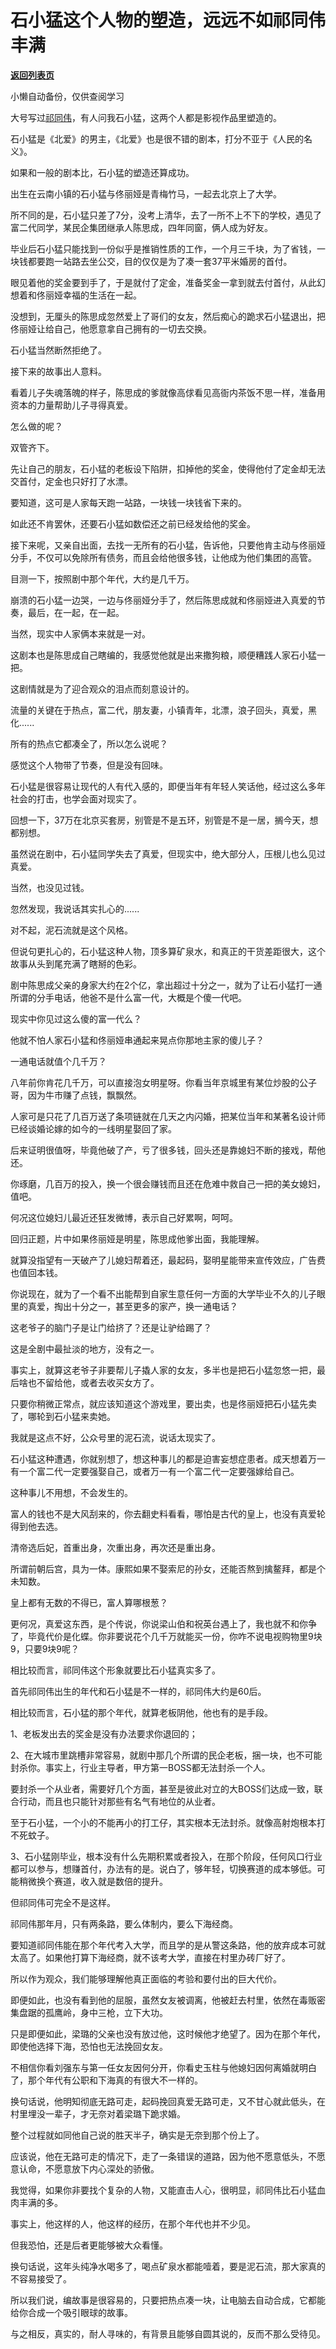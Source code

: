 # 石小猛这个人物的塑造，远远不如祁同伟丰满

[**返回列表页**](/gzh/记忆承载3)

小懒自动备份，仅供查阅学习

大号写过[祁同伟](https://mp.weixin.qq.com/s?__biz=MzU0MjYwNDU2Mw==&mid=2247491982&idx=2&sn=45c99349ed44dee5d5703efbc6e814cc&chksm=fb1a8df2cc6d04e432b1da70ae6224f2c723a5fe96809870a89388d7a8b4e1fe0da2909b456a&token=1387829116&lang=zh_CN&scene=21#wechat_redirect)，有人问我石小猛，这两个人都是影视作品里塑造的。

  

石小猛是《北爱》的男主，《北爱》也是很不错的剧本，打分不亚于《人民的名义》。

  

如果和一般的剧本比，石小猛的塑造还算成功。

  

出生在云南小镇的石小猛与佟丽娅是青梅竹马，一起去北京上了大学。

  

所不同的是，石小猛只差了7分，没考上清华，去了一所不上不下的学校，遇见了富二代同学，某民企集团继承人陈思成，四年同窗，俩人成为好友。

  

毕业后石小猛只能找到一份似乎是推销性质的工作，一个月三千块，为了省钱，一块钱都要跑一站路去坐公交，目的仅仅是为了凑一套37平米婚房的首付。

  

眼见着他的奖金要到手了，于是就付了定金，准备奖金一拿到就去付首付，从此幻想着和佟丽娅幸福的生活在一起。

  

没想到，无厘头的陈思成忽然爱上了哥们的女友，然后痴心的跪求石小猛退出，把佟丽娅让给自己，他愿意拿自己拥有的一切去交换。

  

石小猛当然断然拒绝了。

  

接下来的故事出人意料。

  

看着儿子失魂落魄的样子，陈思成的爹就像高俅看见高衙内茶饭不思一样，准备用资本的力量帮助儿子寻得真爱。

  

怎么做的呢？

  

双管齐下。

  

先让自己的朋友，石小猛的老板设下陷阱，扣掉他的奖金，使得他付了定金却无法交首付，定金也只好打了水漂。

  

要知道，这可是人家每天跑一站路，一块钱一块钱省下来的。

  

如此还不肯罢休，还要石小猛如数偿还之前已经发给他的奖金。

  

接下来呢，又亲自出面，去找一无所有的石小猛，告诉他，只要他肯主动与佟丽娅分手，不仅可以免除所有债务，而且会给他很多钱，让他成为他们集团的高管。

  

目测一下，按照剧中那个年代，大约是几千万。

  

崩溃的石小猛一边哭，一边与佟丽娅分手了，然后陈思成就和佟丽娅进入真爱的节奏，最后，在一起，在一起。

  

当然，现实中人家俩本来就是一对。

  

这剧本也是陈思成自己瞎编的，我感觉他就是出来撒狗粮，顺便糟践人家石小猛一把。

  

这剧情就是为了迎合观众的泪点而刻意设计的。

  

流量的关键在于热点，富二代，朋友妻，小镇青年，北漂，浪子回头，真爱，黑化......

  

所有的热点它都凑全了，所以怎么说呢？

  

感觉这个人物带了节奏，但是没有回味。

  

石小猛是很容易让现代的人有代入感的，即便当年有年轻人笑话他，经过这么多年社会的打击，也学会面对现实了。

  

回想一下，37万在北京买套房，别管是不是五环，别管是不是一居，搁今天，想都别想。  

  

虽然说在剧中，石小猛同学失去了真爱，但现实中，绝大部分人，压根儿也么见过真爱。

  

当然，也没见过钱。

  

忽然发现，我说话其实扎心的......

  

对不起，泥石流就是这个风格。

  

但说句更扎心的，石小猛这种人物，顶多算矿泉水，和真正的干货差距很大，这个故事从头到尾充满了瞎掰的色彩。

  

剧中陈思成父亲的身家大约在2个亿，拿出超过十分之一，就为了让石小猛打一通所谓的分手电话，他爸不是什么富一代，大概是个傻一代吧。

  

现实中你见过这么傻的富一代么？

  

他就不怕人家石小猛和佟丽娅串通起来晃点你那地主家的傻儿子？

  

一通电话就值个几千万？

  

八年前你肯花几千万，可以直接泡女明星呀。你看当年京城里有某位炒股的公子哥，因为牛市赚了点钱，飘飘然。

  

人家可是只花了几百万送了条项链就在几天之内闪婚，把某位当年和某著名设计师已经谈婚论嫁的如今的一线明星娶回了家。

  

后来证明很值呀，毕竟他破了产，亏了很多钱，回头还是靠媳妇不断的接戏，帮他还。

  

你琢磨，几百万的投入，换一个很会赚钱而且还在危难中救自己一把的美女媳妇，值吧。

  

何况这位媳妇儿最近还狂发微博，表示自己好累啊，呵呵。

  

回归正题，片中如果佟丽娅是明星，陈思成他爹出面，我能理解。

  

就算没指望有一天破产了儿媳妇帮着还，最起码，娶明星能带来宣传效应，广告费也值回本钱。

  

你说现在，就为了一个看不出能帮到自家生意任何一方面的大学毕业不久的儿子眼里的真爱，掏出十分之一，甚至更多的家产，换一通电话？

  

这老爷子的脑门子是让门给挤了？还是让驴给踢了？

  

这是全剧中最扯淡的地方，没有之一。

  

事实上，就算这老爷子非要帮儿子撬人家的女友，多半也是把石小猛忽悠一把，最后啥也不留给他，或者去收买女方了。

  

只要你稍微正常点，就应该知道这个游戏里，要出卖，也是佟丽娅把石小猛先卖了，哪轮到石小猛来卖她。

  

我就是这点不好，公众号里的泥石流，说话太现实了。

  

石小猛这种遭遇，你就别想了，想这种事儿的都是迫害妄想症患者。成天想着万一有一个富二代一定要强娶自己，或者万一有一个富二代一定要强嫁给自己。

  

这种事儿不用想，不会发生的。

  

富人的钱也不是大风刮来的，你去翻史料看看，哪怕是古代的皇上，也没有真爱轮得到他去选。

  

清帝选后妃，首重出身，次重出身，再次还是重出身。

  

所谓前朝后宫，具为一体。康熙如果不娶索尼的孙女，还能否熬到擒鳌拜，都是个未知数。

  

皇上都有无数的不得已，富人算哪根葱？

  

更何况，真爱这东西，是个传说，你说梁山伯和祝英台遇上了，我也就不和你争了，毕竟代价是化蝶。你非要说花个几千万就能买一份，你咋不说电视购物里9块9，只要9块9呢？

  

相比较而言，祁同伟这个形象就要比石小猛真实多了。

  

首先祁同伟出生的年代和石小猛是不一样的，祁同伟大约是60后。

  

相比较而言，石小猛的那个年代，就算老板阴他，他也有的是手段。

  

1、老板发出去的奖金是没有办法要求你退回的；

  

2、在大城市里跳槽非常容易，就剧中那几个所谓的民企老板，捆一块，也不可能封杀你。事实上，行业主导者，甲方第一BOSS都无法封杀一个人。

  

要封杀一个从业者，需要好几个方面，甚至是彼此对立的大BOSS们达成一致，联合行动，而且也只能针对那些有名气有地位的从业者。

  

至于石小猛，一个小的不能再小的打工仔，其实根本无法封杀。就像高射炮根本打不死蚊子。

  

3、石小猛刚毕业，根本没有什么先期积累或者投入，在那个阶段，任何风口行业都可以参与，想赚首付，办法有的是。说白了，够年轻，切换赛道的成本够低。可能稍微换个赛道，收入就是数倍的提升。

  

但祁同伟可完全不是这样。

  

祁同伟那年月，只有两条路，要么体制内，要么下海经商。

  

要知道祁同伟能在那个年代考入大学，而且学的是从警这条路，他的放弃成本可就太高了。如果他打算下海经商，就不该考大学，直接在村里办砖厂好了。

  

所以作为观众，我们能够理解他真正面临的考验和要付出的巨大代价。

  

即便如此，也没有看到他的屈服，虽然女友被调离，他被赶去村里，依然在毒贩密集盘踞的孤鹰岭，身中三枪，立下大功。

  

只是即便如此，梁璐的父亲也没有放过他，这时候他才绝望了。因为在那个年代，即使他选择下海，恐怕也无法挽回女友。

  

不相信你看刘强东与第一任女友因何分开，你看史玉柱与他媳妇因何离婚就明白了，那个年代有公职和下海真的有很大不一样的。

  

换句话说，他明知彻底无路可走，起码挽回真爱无路可走，又不甘心就此低头，在村里埋没一辈子，才无奈对着梁璐下跪求婚。

  

整个过程就如同他自己说的胜天半子，确实是无奈到那个份上了。

  

应该说，他在无路可走的情况下，走了一条错误的道路，因为他不愿意低头，不愿意认命，不愿意放下内心深处的骄傲。

  

我觉得，如果你非要找个复杂的人物，又能直击人心，很明显，祁同伟比石小猛血肉丰满的多。

  

事实上，他这样的人，他这样的经历，在那个年代也并不少见。

  

但我恐怕，还是后者更能够被大众看懂。

  

换句话说，这年头纯净水喝多了，喝点矿泉水都能噎着，要是泥石流，那大家真的不容易接受了。

  

所以我们说，编故事是很容易的，只要把热点凑一块，让电脑去自动合成，它都能给你合成一个吸引眼球的故事。

  

与之相反，真实的，耐人寻味的，有背景且能够自圆其说的，反而不那么受待见。


